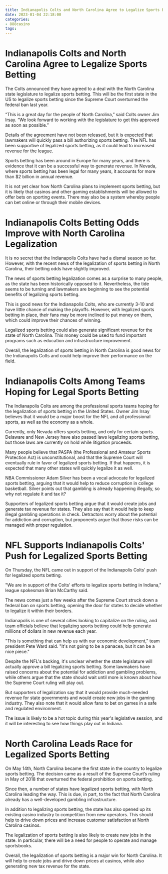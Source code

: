```yaml
---
title: Indianapolis Colts and North Carolina Agree to Legalize Sports Betting
date: 2023-01-04 22:18:00
categories:
- 888casino
tags:
---
```



#  Indianapolis Colts and North Carolina Agree to Legalize Sports Betting

The Colts announced they have agreed to a deal with the North Carolina state legislature to legalize sports betting. This will be the first state in the US to legalize sports betting since the Supreme Court overturned the federal ban last year.

“This is a great day for the people of North Carolina,” said Colts owner Jim Irsay. “We look forward to working with the legislature to get this approved as soon as possible.”

Details of the agreement have not been released, but it is expected that lawmakers will quickly pass a bill authorizing sports betting. The NFL has been supportive of legalized sports betting, as it could lead to increased revenue for the league.

Sports betting has been around in Europe for many years, and there is evidence that it can be a successful way to generate revenue. In Nevada, where sports betting has been legal for many years, it accounts for more than $2 billion in annual revenue.

It is not yet clear how North Carolina plans to implement sports betting, but it is likely that casinos and other gaming establishments will be allowed to offer bets on sporting events. There may also be a system whereby people can bet online or through their mobile devices.

#  Indianapolis Colts Betting Odds Improve with North Carolina Legalization

It is no secret that the Indianapolis Colts have had a dismal season so far. However, with the recent news of the legalization of sports betting in North Carolina, their betting odds have slightly improved.

The news of sports betting legalization comes as a surprise to many people, as the state has been historically opposed to it. Nevertheless, the tide seems to be turning and lawmakers are beginning to see the potential benefits of legalizing sports betting.

This is good news for the Indianapolis Colts, who are currently 3-10 and have little chance of making the playoffs. However, with legalized sports betting in place, their fans may be more inclined to put money on them, which could improve their chances of winning.

Legalized sports betting could also generate significant revenue for the state of North Carolina. This money could be used to fund important programs such as education and infrastructure improvement.

Overall, the legalization of sports betting in North Carolina is good news for the Indianapolis Colts and could help improve their performance on the field.

#  Indianapolis Colts Among Teams Hoping for Legal Sports Betting

The Indianapolis Colts are among the professional sports teams hoping for the legalization of sports betting in the United States. Owner Jim Irsay believes that it would be a major boost for the NFL and all professional sports, as well as the economy as a whole.

Currently, only Nevada offers sports betting, and only for certain sports. Delaware and New Jersey have also passed laws legalizing sports betting, but those laws are currently on hold while litigation proceeds.

Many people believe that PASPA (the Professional and Amateur Sports Protection Act) is unconstitutional, and that the Supreme Court will eventually rule in favor of legalized sports betting. If that happens, it is expected that many other states will quickly legalize it as well.

 NBA Commissioner Adam Silver has been a vocal advocate for legalized sports betting, arguing that it would help to reduce corruption in college basketball. Silver points out that gambling is already happening illegally, so why not regulate it and tax it?

Supporters of legalized sports betting argue that it would create jobs and generate tax revenue for states. They also say that it would help to keep illegal gambling operations in check. Detractors worry about the potential for addiction and corruption, but proponents argue that those risks can be managed with proper regulation.

#  NFL Supports Indianapolis Colts' Push for Legalized Sports Betting

On Thursday, the NFL came out in support of the Indianapolis Colts' push for legalized sports betting.

"We are in support of the Colts' efforts to legalize sports betting in Indiana," league spokesman Brian McCarthy said.

The news comes just a few weeks after the Supreme Court struck down a federal ban on sports betting, opening the door for states to decide whether to legalize it within their borders.

Indianapolis is one of several cities looking to capitalize on the ruling, and team officials believe that legalizing sports betting could help generate millions of dollars in new revenue each year.

"This is something that can help us with our economic development," team president Pete Ward said. "It's not going to be a panacea, but it can be a nice piece."

Despite the NFL's backing, it's unclear whether the state legislature will actually approve a bill legalizing sports betting. Some lawmakers have raised concerns about the potential for addiction and gambling problems, while others argue that the state should wait until more is known about how the Supreme Court ruling will play out.

But supporters of legalization say that it would provide much-needed revenue for state governments and would create new jobs in the gaming industry. They also note that it would allow fans to bet on games in a safe and regulated environment.

The issue is likely to be a hot topic during this year's legislative session, and it will be interesting to see how things play out in Indiana.

#  North Carolina Leads Race for Legalized Sports Betting

On May 14th, North Carolina became the first state in the country to legalize sports betting. The decision came as a result of the Supreme Court’s ruling in May of 2018 that overturned the federal prohibition on sports betting.

Since then, a number of states have legalized sports betting, with North Carolina leading the way. This is due, in part, to the fact that North Carolina already has a well-developed gambling infrastructure.

In addition to legalizing sports betting, the state has also opened up its existing casino industry to competition from new operators. This should help to drive down prices and increase customer satisfaction at North Carolina casinos.

The legalization of sports betting is also likely to create new jobs in the state. In particular, there will be a need for people to operate and manage sportsbooks.

Overall, the legalization of sports betting is a major win for North Carolina. It will help to create jobs and drive down prices at casinos, while also generating new tax revenue for the state.